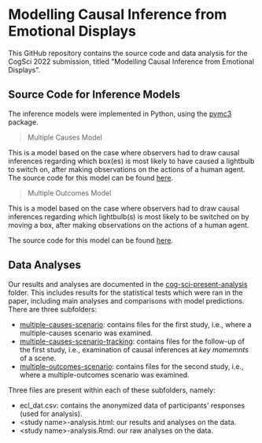 # Modelling Causal Inference from Emotional Displays

This GitHub repository contains the source code and data analysis for the CogSci 2022 submission, titled "Modelling Causal Inference from Emotional Displays".

## Source Code for Inference Models

The inference models were implemented in Python, using the [pymc3](https://docs.pymc.io/en/v3/) package.

> Multiple Causes Model

This is a model based on the case where observers had to draw causal inferences regarding which box(es) is most likely to have caused a lightbulb to switch on, after making observations on the actions of a human agent. The source code for this model can be found [here](cog-sci-present-model/Emotion%20Causal%20Learning%20Model%20(Multiple-Causes).ipynb).

> Multiple Outcomes Model

This is a model based on the case where observers had to draw causal inferences regarding which lightbulb(s) is most likely to be switched on by moving a box, after making observations on the actions of a human agent.

The source code for this model can be found [here](cog-sci-present-model/Emotion%20Causal%20Learning%20Model%20(Multiple-Outcomes).ipynb).

## Data Analyses

Our results and analyses are documented in the [cog-sci-present-analysis](cog-sci-present-analysis) folder. This includes results for the statistical tests which were ran in the paper, including main analyses and comparisons with model predictions. There are three subfolders:

* [multiple-causes-scenario](cog-sci-present-analysis/multiple-causes-scenario): contains files for the first study, i.e., where a multiple-causes scenario was examined.
* [multiple-causes-scenario-tracking](cog-sci-present-analysis/multiple-causes-scenario-tracking): contains files for the follow-up of the first study, i.e., examination of causal inferences at _key momemnts_ of a scene.
* [multiple-outcomes-scenario](cog-sci-present-analysis/multiple-outcomes-scenario): contains files for the second study, i.e., where a multiple-outcomes scenario was examined.

Three files are present within each of these subfolders, namely:

* ecl\_dat.csv: contains the anonymized data of participants' responses (used for analysis).
* \<study name\>-analysis.html: our results and analyses on the data.
* \<study name\>-analysis.Rmd: our raw analyses on the data.
